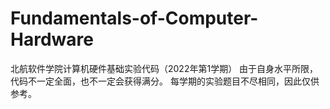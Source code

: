 # Fundamentals-of-Computer-Hardware
北航软件学院计算机硬件基础实验代码（2022年第1学期）
  由于自身水平所限，代码不一定全面，也不一定会获得满分。
  每学期的实验题目不尽相同，因此仅供参考。
